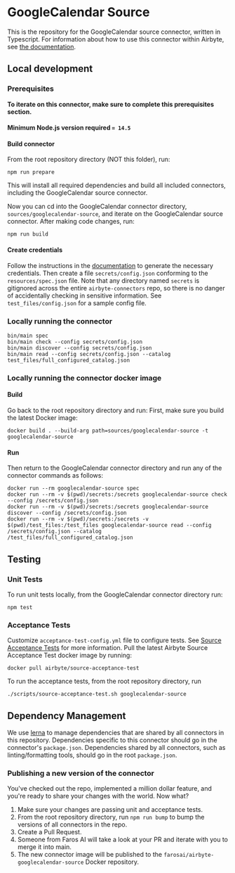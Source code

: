 # GoogleCalendar Source

This is the repository for the GoogleCalendar source connector, written in Typescript.
For information about how to use this connector within Airbyte, see [the
documentation](https://docs.airbyte.io/integrations/sources/googlecalendar).

## Local development

### Prerequisites
**To iterate on this connector, make sure to complete this prerequisites
section.**

#### Minimum Node.js version required `= 14.5`

#### Build connector
From the root repository directory (NOT this folder), run:
```
npm run prepare
```

This will install all required dependencies and build all included connectors,
including the GoogleCalendar source connector.

Now you can cd into the GoogleCalendar connector directory, `sources/googlecalendar-source`,
and iterate on the GoogleCalendar source connector. After making code changes, run:
```
npm run build
```

#### Create credentials
Follow the instructions in the
[documentation](https://docs.airbyte.io/integrations/sources/googlecalendar) to
generate the necessary credentials. Then create a file `secrets/config.json`
conforming to the `resources/spec.json` file.  Note that any directory named
`secrets` is gitignored across the entire `airbyte-connectors` repo, so there is
no danger of accidentally checking in sensitive information.  See
`test_files/config.json` for a sample config file.

### Locally running the connector
```
bin/main spec
bin/main check --config secrets/config.json
bin/main discover --config secrets/config.json
bin/main read --config secrets/config.json --catalog test_files/full_configured_catalog.json
```

### Locally running the connector docker image

#### Build
Go back to the root repository directory and run:
First, make sure you build the latest Docker image:
```
docker build . --build-arg path=sources/googlecalendar-source -t googlecalendar-source
```

#### Run
Then return to the GoogleCalendar connector directory and run any of the connector
commands as follows:
```
docker run --rm googlecalendar-source spec
docker run --rm -v $(pwd)/secrets:/secrets googlecalendar-source check --config /secrets/config.json
docker run --rm -v $(pwd)/secrets:/secrets googlecalendar-source discover --config /secrets/config.json
docker run --rm -v $(pwd)/secrets:/secrets -v $(pwd)/test_files:/test_files googlecalendar-source read --config /secrets/config.json --catalog /test_files/full_configured_catalog.json
```

## Testing

### Unit Tests
To run unit tests locally, from the GoogleCalendar connector directory run:
```
npm test
```

### Acceptance Tests
Customize `acceptance-test-config.yml` file to configure tests. See [Source
Acceptance
Tests](https://docs.airbyte.io/connector-development/testing-connectors/source-acceptance-tests-reference)
for more information.
Pull the latest Airbyte Source Acceptance Test docker image by running:
```
docker pull airbyte/source-acceptance-test
```

To run the acceptance tests, from the root repository directory, run
```
./scripts/source-acceptance-test.sh googlecalendar-source
```

## Dependency Management
We use [lerna](https://lerna.js.org/) to manage dependencies that are shared by
all connectors in this repository. Dependencies specific to this connector
should go in the connector's `package.json`. Dependencies shared by all
connectors, such as linting/formatting tools, should go in the root
`package.json`.

### Publishing a new version of the connector
You've checked out the repo, implemented a million dollar feature, and you're
ready to share your changes with the world. Now what?
1. Make sure your changes are passing unit and acceptance tests.
1. From the root repository directory, run `npm run bump` to bump the versions
   of all connectors in the repo.
1. Create a Pull Request.
1. Someone from Faros AI will take a look at your PR and iterate with you to
   merge it into main.
1. The new connector image will be published to the
   `farosai/airbyte-googlecalendar-source` Docker repository.
